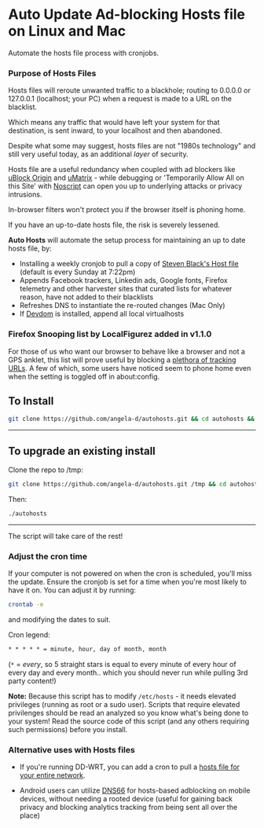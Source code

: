 # Auto Update Ad-blocking Hosts file on Linux and Mac

Automate the hosts file process with cronjobs.

### Purpose of Hosts Files
Hosts files will reroute unwanted traffic to a blackhole; routing to 0.0.0.0 or 127.0.0.1 (localhost; your PC) when a request is made to a URL on the blacklist.

Which means any traffic that would have left your system for that destination, is sent inward, to your localhost and then abandoned.

Despite what some may suggest, hosts files are not "1980s technology" and still very useful today, as an additional *layer* of security.

Hosts file are a useful redundancy when coupled with ad blockers like [uBlock Origin](https://github.com/gorhill/uBlock) and [uMatrix](https://github.com/gorhill/uMatrix) - while debugging or 'Temporarily Allow All on this Site' with [Noscript](https://noscript.net/) can open you up to underlying attacks or privacy intrusions.

In-browser filters won't protect you if the browser itself is phoning home.

If you have an up-to-date hosts file, the risk is severely lessened.

**Auto Hosts** will automate the setup process for maintaining an up to date hosts file, by:
 - Installing a weekly cronjob to pull a copy of [Steven Black's Host file](https://github.com/StevenBlack/hosts) (default is every Sunday at 7:22pm)
 - Appends Facebook trackers, Linkedin ads, Google fonts, Firefox telemetry and other harvester sites that curated lists for whatever reason, have not added to their blacklists
 - Refreshes DNS to instantiate the re-routed changes (Mac Only)
 - If [Devdom](https://notabug.org/angela/devdom) is installed, append all local virtualhosts

### Firefox Snooping list by LocalFigurez added in v1.1.0
For those of us who want our browser to behave like a browser and not a GPS anklet, this list will prove useful by blocking a [plethora of tracking URLs](firefox-includes).  A few of which, some users have noticed seem to phone home even when the setting is toggled off in about:config.

## To Install
```bash
git clone https://github.com/angela-d/autohosts.git && cd autohosts && sudo ./autohosts
```

***
## To upgrade an existing install
Clone the repo to /tmp:
```bash
git clone https://github.com/angela-d/autohosts.git /tmp && cd autohosts ./uninstall-autohosts
```
Then:
```bash
./autohosts
```
***

The script will take care of the rest!

### Adjust the cron time
If your computer is not powered on when the cron is scheduled, you'll miss the update.  Ensure the cronjob is set for a time when you're most likely to have it on.  You can adjust it by running:
```bash
crontab -e
```
and modifying the dates to suit.

Cron legend:
```html
* * * * * = minute, hour, day of month, month
```
(`*` = *every*, so 5 straight stars is equal to every minute of every hour of every day and every month.. which you should never run while pulling 3rd party content!)

**Note:** Because this script has to modify `/etc/hosts` - it needs elevated privileges (running as root or a sudo user).  Scripts that require elevated privilenges should be read an analyzed so you know what's being done to your system!  Read the source code of this script (and any others requiring such permissions) before you install.

### Alternative uses with Hosts files
- If you're running DD-WRT, you can add a cron to pull a [hosts file for your entire network](https://github.com/angela-d/brain-dump/blob/master/networking/dd-wrt.md).

- Android users can utilize [DNS66](https://f-droid.org/en/packages/org.jak_linux.dns66/) for hosts-based adblocking on mobile devices, without needing a rooted device (useful for gaining back privacy and blocking analytics tracking from being sent all over the place)
